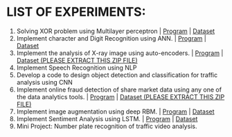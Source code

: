 # LIST OF EXPERIMENTS:

1. Solving XOR problem using Multilayer perceptron | [Program](1-XOR-USING-MLP.ipynb) | [Dataset](https://youtu.be/dQw4w9WgXcQ)
2. Implement character and Digit Recognition using ANN. | [Program](2-ANN-CHARACTER-RECOGNITION.ipynb) | [Dataset](https://youtu.be/dQw4w9WgXcQ)
3. Implement the analysis of X-ray image using auto-encoders. | [Program](3-XRAY-WITH-AUTOENCODERS.ipynb) | [Dataset (PLEASE EXTRACT THIS ZIP FILE)](datasets/3-XRAY.zip)
4. Implement Speech Recognition using NLP
5. Develop a code to design object detection and classification for traffic analysis using CNN
6. Implement online fraud detection of share market data using any one of the data analytics tools. | [Program](6-ONLINE-FRAUD-DETECTION.ipynb) | [Dataset (PLEASE EXTRACT THIS ZIP FILE)](datasets/6-creditcard.csv)
7. Implement image augmentation using deep RBM. | [Program](7-IMAGE-AUGMENTATION-RBM.ipynb) | [Dataset](https://youtu.be/dQw4w9WgXcQ)
8. Implement Sentiment Analysis using LSTM. | [Program](8-SENTIMENT-ANALYSIS-LSTM.ipynb) | [Dataset](https://youtu.be/dQw4w9WgXcQ)
9. Mini Project: Number plate recognition of traffic video analysis.